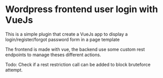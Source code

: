 # Wordpress frontend user login with VueJs
This is a simple plugin that create a VueJs app to display a login/register/forgot password form in a page template

The frontend is made with vue, the backend use some custom rest endpoints to manage theses different actions.

Todo: Check if a rest restriction call can be added to block bruteforce attempt.
